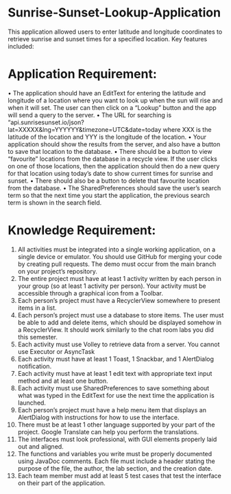 # Sunrise-Sunset-Lookup-Application
This application allowed users to enter latitude and longitude coordinates to retrieve sunrise and sunset times for a specified location. Key features included:
# Application Requirement:
•	The application should have an EditText for entering the latitude and longitude of a location where you want to look up when the sun will rise and when it will set. The user can then click on a “Lookup” button and the app will send a query to the server.
•	The URL for searching is “api.sunrisesunset.io/json?lat=XXXXX&lng=YYYYYY&timezone=UTC&date=today where XXX is the latitude of the location and YYY is the longitude of the location.
•	Your application should show the results from the server, and also have a button to save that location to the database.
•	There should be a button to view “favourite” locations from the database in a recycle view. If the user clicks on one of those locations, then the application should then do a new query for that location using today’s date to show current times for sunrise and sunset.
•	There should also be a button to delete that favourite location from the database.
•	The SharedPreferences should save the user’s search term so that the next time you start the application, the previous search term is shown in the search field.
# Knowledge Requirement:
1.	All activities must be integrated into a single working application, on a single device or emulator. You should use GitHub for merging your code by creating pull requests. The demo must occur from the main branch on your project’s repository.
2.	The entire project must have at least 1 activity written by each person in your group (so at least 1 activity per person). Your activity must be accessible through a graphical icon from a Toolbar.
3.	Each person’s project must have a RecyclerView somewhere to present items in a list. 
4.	Each person’s project must use a database to store items. The user must be able to add and delete items, which should be displayed somehow in a RecyclerView. It should work similarly to the chat room labs you did this semester.
5.	Each activity must use Volley to retrieve data from a server. You cannot use Executor or AsyncTask
6.	Each activity must have at least 1 Toast, 1 Snackbar, and 1 AlertDialog notification.
7.	Each activity must have at least 1 edit text with appropriate text input method and at least one button.
8.	Each activity must use SharedPreferences to save something about what was typed in the EditText for use the next time the application is launched.
9.	Each person’s project must have a help menu item that displays an AlertDialog with instructions for how to use the interface.
10.	There must be at least 1 other language supported by your part of the project. Google Translate can help you perform the translations.
11.	The interfaces must look professional, with GUI elements properly laid out and aligned. 
12.	The functions and variables you write must be properly documented using JavaDoc comments. Each file must include a header stating the purpose of the file, the author, the lab section, and the creation date.
13.	Each team member must add at least 5 test cases that test the interface on their part of the application.

